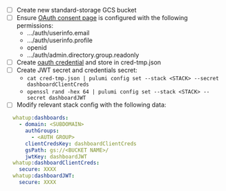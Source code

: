 - [ ] Create new standard-storage GCS bucket
- [ ] Ensure [OAuth consent page](https://console.cloud.google.com/apis/credentials/consent?orgonly=true&project=whatup-prod&supportedpurview=project) is configured with the following permissions:
  - .../auth/userinfo.email
  - .../auth/userinfo.profile
  - openid
  - .../auth/admin.directory.group.readonly
- [ ] Create [oauth credential](https://console.cloud.google.com/apis/credentials?orgonly=true&project=whatup-prod&supportedpurview=project) and store in cred-tmp.json
- [ ] Create JWT secret and credentials secret:
  - `cat cred-tmp.json | pulumi config set --stack <STACK> --secret dashboardClientCreds`
  - `openssl rand -hex 64 | pulumi config set --stack <STACK> --secret dashboardJWT`
- [ ] Modify relevant stack config with the following data:

```yaml
  whatup:dashboards:
    - domain: <SUBDOMAIN>
      authGroups:
        - <AUTH GROUP>
      clientCredsKey: dashboardClientCreds
      gsPath: gs://<BUCKET NAME>/
      jwtKey: dashboardJWT
  whatup:dashboardClientCreds:
    secure: XXXX
  whatup:dashboardJWT:
    secure: XXXX
```

